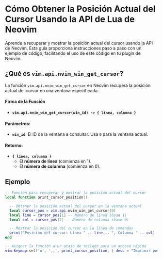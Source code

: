 # Cómo Obtener la Posición Actual del Cursor Usando la API de Lua de Neovim

Aprende a recuperar y mostrar la posición actual del cursor usando la API de Neovim. Esta guía proporciona instrucciones paso a paso con un ejemplo de código, facilitando el uso de este código en tu plugin de Neovim.

## ¿Qué es `vim.api.nvim_win_get_cursor`?

La función `vim.api.nvim_win_get_cursor` en Neovim recupera la posición actual del cursor en una ventana especificada.

#### Firma de la Función
- **`vim.api.nvim_win_get_cursor(win_id) -> { línea, columna }`**

#### Parámetros:
- **`win_id`**: El ID de la ventana a consultar. Usa `0` para la ventana actual.

#### Retorno:
- **`{ línea, columna }`**
  - El **número de línea** (comienza en 1).
  - El **número de columna** (comienza en 0).

## Ejemplo
```lua
-- Función para recuperar y mostrar la posición actual del cursor
local function print_cursor_position()

  -- Obtener la posición actual del cursor en la ventana actual
  local cursor_pos = vim.api.nvim_win_get_cursor(0)
  local line = cursor_pos[1] -- Número de línea (base 1)
  local col = cursor_pos[2] -- Número de columna (base 0)

  -- Mostrar la posición del cursor en la línea de comandos
  print("Posición del cursor: Línea " .. line .. ", Columna " .. col)
end

-- Asignar la función a un atajo de teclado para un acceso rápido
vim.keymap.set('n', ',,', print_cursor_position, { desc = "Imprimir posición del cursor" })


